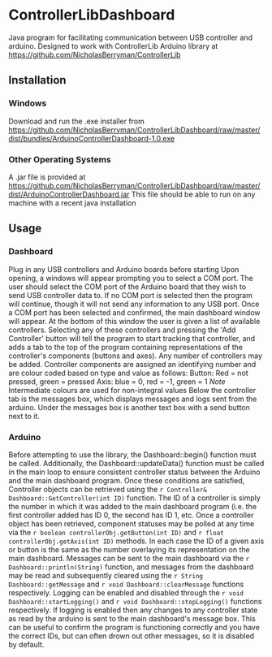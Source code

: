 # ControllerLibDashboard
Java program for facilitating communication between USB controller and arduino. Designed to work with ControllerLib Arduino library at https://github.com/NicholasBerryman/ControllerLib

## Installation
### Windows
Download and run the .exe installer from https://github.com/NicholasBerryman/ControllerLibDashboard/raw/master/dist/bundles/ArduinoControllerDashboard-1.0.exe
### Other Operating Systems
A .jar file is provided at https://github.com/NicholasBerryman/ControllerLibDashboard/raw/master/dist/ArduinoControllerDashboard.jar
This file should be able to run on any machine with a recent java installation

## Usage
### Dashboard
Plug in any USB controllers and Arduino boards before starting
Upon opening, a windows will appear prompting you to select a COM port. The user should select the COM port of the Arduino board that they wish to send USB controller data to. If no COM port is selected then the program will continue, though it will not send any information to any USB port.
Once a COM port has been selected and confirmed, the main dashboard window will appear. At the bottom of this window the user is given a list of available controllers. Selecting any of these controllers and pressing the 'Add Controller' button will tell the program to start tracking that controller, and adds a tab to the top of the program containing representations of the controller's components (buttons and axes). Any number of controllers may be added. Controller components are assigned an identifying number and are colour coded based on type and value as follows: 
  Button: Red = not pressed, green = pressed 
  Axis: blue = 0, red = -1, green = 1
    *Note* Intermediate colours are used for non-integral values
Below the controller tab is the messages box, which displays messages and logs sent from the arduino.
Under the messages box is another text box with a send button next to it.

### Arduino
Before attempting to use the library, the Dashboard::begin() function must be called.
Additionally, the Dashboard::updateData() function must be called in the main loop to ensure consistent controller status between the Arduino and the main dashboard program.
Once these conditions are satisfied, Controller objects can be retrieved using the `r Controller& Dashboard::GetController(int ID)` function. The ID of a controller is simply the number in which it was added to the main dashboard program (i.e. the first controller added has ID 0, the second has ID 1, etc.
Once a controller object has been retrieved, component statuses may be polled at any time via the `r boolean controllerObj.getButton(int ID)` and `r float controllerObj.getAxis(int ID)` methods. In each case the ID of a given axis or button is the same as the number overlaying its representation on the main dashboard.
Messages can be sent to the main dashboard via the `r Dashboard::println(String)` function, and messages from the dashboard may be read and subsequently cleared using the `r String Dashboard::getMessage` and `r void Dashboard::clearMessage` functions respectively.
Logging can be enabled and disabled through the `r void Dashboard::startLogging()` and `r void Dashboard::stopLogging()` functions respectively. If logging is enabled then any changes to any controller state as read by the arduino is sent to the main dashboard's message box. This can be useful to confirm the program is functioning correctly and you have the correct IDs, but can often drown out other messages, so it is disabled by default.
